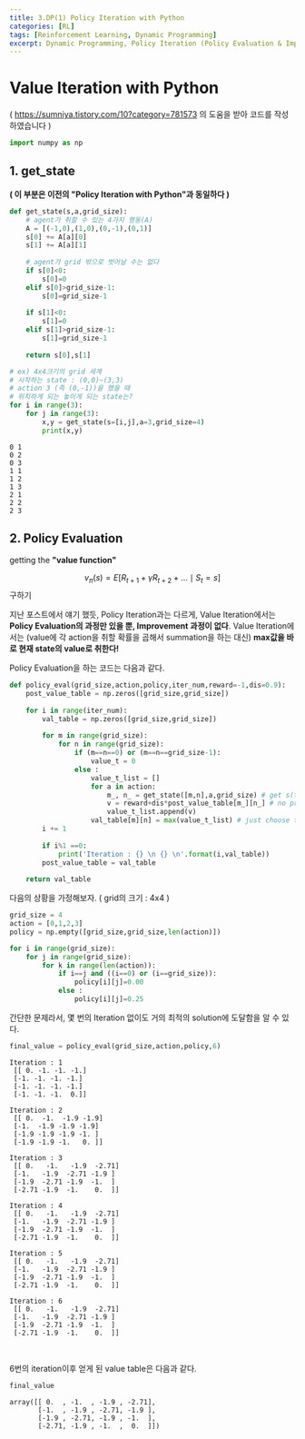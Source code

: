 ```yaml
---
title: 3.DP(1) Policy Iteration with Python
categories: [RL]
tags: [Reinforcement Learning, Dynamic Programming]
excerpt: Dynamic Programming, Policy Iteration (Policy Evaluation & Improvement)
---
```


<script src="https://cdn.mathjax.org/mathjax/latest/MathJax.js?config=TeX-AMS-MML_HTMLorMML" type="text/javascript"></script>

# Value Iteration with Python

( https://sumniya.tistory.com/10?category=781573 의 도움을 받아 코드를 작성하였습니다 )


```python
import numpy as np
```

## 1. get_state

**( 이 부분은 이전의 "Policy Iteration with Python"과 동일하다 )**


```python
def get_state(s,a,grid_size):
    # agent가 취할 수 있는 4가지 행동(A) 
    A = [(-1,0),(1,0),(0,-1),(0,1)]
    s[0] += A[a][0]
    s[1] += A[a][1]
    
    # agent가 grid 밖으로 벗어날 수는 없다
    if s[0]<0:
        s[0]=0
    elif s[0]>grid_size-1:
        s[0]=grid_size-1
    
    if s[1]<0:
        s[1]=0
    elif s[1]>grid_size-1:
        s[1]=grid_size-1
    
    return s[0],s[1]
```


```python
# ex) 4x4크기의 grid 세계
# 시작하는 state : (0,0)~(3,3)
# action 3 (즉 (0,-1))을 했을 때
# 위치하게 되는 놓이게 되는 state는?
for i in range(3):
    for j in range(3):
        x,y = get_state(s=[i,j],a=3,grid_size=4)
        print(x,y)
```

    0 1
    0 2
    0 3
    1 1
    1 2
    1 3
    2 1
    2 2
    2 3



## 2. Policy Evaluation

getting the **"value function"**

$$v_{\pi}(s) = E[R_{t+1}+\gamma R_{t+2} + ... \mid S_t = s]$$ 구하기

지난 포스트에서 얘기 했듯, Policy Iteration과는 다르게, Value Iteration에서는 **Policy Evaluation의 과정만 있을 뿐, Improvement 과정이 없다**.  Value Iteration에서는 (value에 각 action을 취할 확률을 곱해서 summation을 하는 대신) **max값을 바로 현재 state의 value로 취한다!**



Policy Evaluation을 하는 코드는 다음과 같다.


```python
def policy_eval(grid_size,action,policy,iter_num,reward=-1,dis=0.9):
    post_value_table = np.zeros([grid_size,grid_size])
    
    for i in range(iter_num):
        val_table = np.zeros([grid_size,grid_size])
        
        for m in range(grid_size):
            for n in range(grid_size):
                if (m==n==0) or (m==n==grid_size-1):
                    value_t = 0
                else :
                    value_t_list = []
                    for a in action:
                        m_, n_ = get_state([m,n],a,grid_size) # get s(t+1)
                        v = reward+dis*post_value_table[m_][n_] # no probability!
                        value_t_list.append(v)
                    val_table[m][n] = max(value_t_list) # just choose the MAX
        i += 1
        
        if i%1 ==0:
            print('Iteration : {} \n {} \n'.format(i,val_table))            
        post_value_table = val_table
        
    return val_table
```



다음의 상황을 가정해보자. ( grid의 크기 : 4x4 )


```python
grid_size = 4
action = [0,1,2,3]
policy = np.empty([grid_size,grid_size,len(action)])
```


```python
for i in range(grid_size):
    for j in range(grid_size):
        for k in range(len(action)):
            if i==j and ((i==0) or (i==grid_size)):
                policy[i][j]=0.00
            else :
                policy[i][j]=0.25
```



간단한 문제라서, 몇 번의 Iteration 없이도 거의 최적의 solution에 도달함을 알 수 있다.


```python
final_value = policy_eval(grid_size,action,policy,6)
```

    Iteration : 1 
     [[ 0. -1. -1. -1.]
     [-1. -1. -1. -1.]
     [-1. -1. -1. -1.]
     [-1. -1. -1.  0.]] 
    
    Iteration : 2 
     [[ 0.  -1.  -1.9 -1.9]
     [-1.  -1.9 -1.9 -1.9]
     [-1.9 -1.9 -1.9 -1. ]
     [-1.9 -1.9 -1.   0. ]] 
    
    Iteration : 3 
     [[ 0.   -1.   -1.9  -2.71]
     [-1.   -1.9  -2.71 -1.9 ]
     [-1.9  -2.71 -1.9  -1.  ]
     [-2.71 -1.9  -1.    0.  ]] 
    
    Iteration : 4 
     [[ 0.   -1.   -1.9  -2.71]
     [-1.   -1.9  -2.71 -1.9 ]
     [-1.9  -2.71 -1.9  -1.  ]
     [-2.71 -1.9  -1.    0.  ]] 
    
    Iteration : 5 
     [[ 0.   -1.   -1.9  -2.71]
     [-1.   -1.9  -2.71 -1.9 ]
     [-1.9  -2.71 -1.9  -1.  ]
     [-2.71 -1.9  -1.    0.  ]] 
    
    Iteration : 6 
     [[ 0.   -1.   -1.9  -2.71]
     [-1.   -1.9  -2.71 -1.9 ]
     [-1.9  -2.71 -1.9  -1.  ]
     [-2.71 -1.9  -1.    0.  ]] 

​    

6번의 iteration이후 얻게 된 value table은 다음과 같다.


```python
final_value
```


    array([[ 0.  , -1.  , -1.9 , -2.71],
           [-1.  , -1.9 , -2.71, -1.9 ],
           [-1.9 , -2.71, -1.9 , -1.  ],
           [-2.71, -1.9 , -1.  ,  0.  ]])
